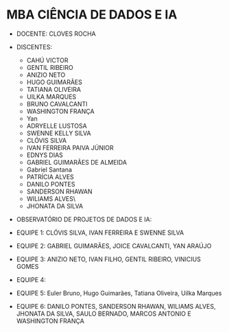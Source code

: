 # MBA CIÊNCIA DE DADOS E IA
- DOCENTE: CLOVES ROCHA
- DISCENTES: 
  - CAHÚ VICTOR
  - GENTIL RIBEIRO
  - ANIZIO NETO
  - HUGO GUIMARÃES
  - TATIANA OLIVEIRA
  - UILKA MARQUES
  - BRUNO CAVALCANTI
  - WASHINGTON FRANÇA
  - Yan
  - ADRYELLE LUSTOSA
  - SWENNE KELLY SILVA
  - CLÓVIS SILVA
  - IVAN FERREIRA PAIVA JÚNIOR
  - EDNYS DIAS
  - GABRIEL GUIMARÃES DE ALMEIDA
  - Gabriel Santana
  -  PATRÍCIA ALVES
  - DANILO PONTES
  - SANDERSON RHAWAN
  - WILIAMS ALVES\
  - JHONATA DA SILVA

- OBSERVATÓRIO DE PROJETOS DE DADOS E IA:
- EQUIPE 1: CLÓVIS SILVA, IVAN FERREIRA E SWENNE SILVA
- EQUIPE 2: GABRIEL GUIMARÃES, JOICE CAVALCANTI, YAN ARAÚJO
- EQUIPE 3: ANIZIO NETO, IVAN FILHO, GENTIL RIBEIRO, VINICIUS GOMES
- EQUIPE 4:
- EQUIPE 5: Euler Bruno, Hugo Guimarães, Tatiana Oliveira, Uilka Marques
- EQUIPE 6: DANILO PONTES, SANDERSON RHAWAN, WILIAMS ALVES, JHONATA DA SILVA, SAULO BERNADO, MARCOS ANTONIO E WASHINGTON FRANÇA
